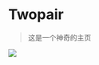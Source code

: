 # Twopair

> 这是一个神奇的主页

![](https://throwable-blog-1256189093.cos.ap-guangzhou.myqcloud.com/static/img/error.jpg)
